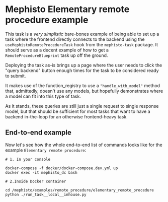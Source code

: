 <!---
  Copyright (c) Meta Platforms and its affiliates.
  This source code is licensed under the MIT license found in the
  LICENSE file in the root directory of this source tree.
-->

# Mephisto Elementary remote procedure example

This task is a _very simplistic_ bare-bones example of being able to set up a task where the frontend directly connects to the backend
using the `useMephistoRemoteProcedureTask` hook from the `mephisto-task` package.
It should serve as a decent example of how to get a `RemoteProcedureBlueprint` task up off the ground.

Deploying the task as-is brings up a page where the user needs to click the "query backend" button enough times
for the task to be considered ready to submit.

It makes use of the function_registry to use a `"handle_with_model"` method that, admittedly, doesn't use any models,
but hopefully demonstrates where a model can fit into this type of task.

As it stands, these queries are still just a single request to single response model,
but that should be sufficient for most tasks that want to have a backend in-the-loop for an otherwise frontend-heavy task.

## End-to-end example

Now let's see how the whole end-to-end list of commands looks like for the example `Elementary remote procedure`:

```shell
# 1. In your console

docker-compose -f docker/docker-compose.dev.yml up
docker exec -it mephisto_dc bash

# 2.Inside Docker container

cd /mephisto/examples/remote_procedure/elementary_remote_procedure
python ./run_task__local__inhouse.py
```
